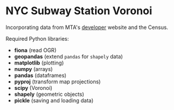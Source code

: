 NYC Subway Station Voronoi
==========================
Incorporating data from MTA's
[developer](http://web.mta.info/developers/download.html) website and
the Census.

Required Python libraries:
* **fiona** (read OGR)
* **geopandas** (extend `pandas` for `shapely` data)
* **matplotlib** (plotting)
* **numpy** (arrays)
* **pandas** (dataframes)
* **pyproj** (transform map projections)
* **scipy** (Voronoi)
* **shapely** (geometric objects)
* **pickle** (saving and loading data)

